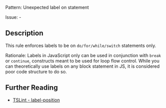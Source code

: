 Pattern: Unexpected label on statement

Issue: -

## Description

This rule enforces labels to be on `do/for/while/switch` statements only.
  
Rationale: Labels in JavaScript only can be used in conjunction with `break` or `continue`, constructs meant to be used for loop flow control. While you can theoretically use labels on any block statement in JS, it is considered poor code structure to do so.

## Further Reading

* [TSLint - label-position](https://palantir.github.io/tslint/rules/label-position)